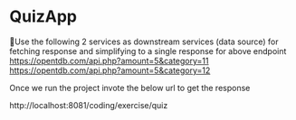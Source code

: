 # QuizApp

Use the following 2 services as downstream services (data source) for fetching response and simplifying to a single response for above endpoint
https://opentdb.com/api.php?amount=5&category=11
https://opentdb.com/api.php?amount=5&category=12

Once we run the project
invote the below url to get the response

http://localhost:8081/coding/exercise/quiz